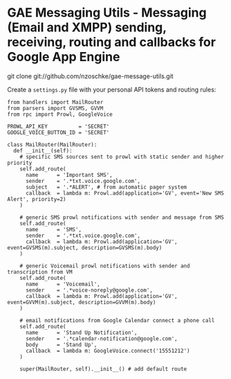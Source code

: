 GAE Messaging Utils - Messaging (Email and XMPP) sending, receiving, routing and callbacks for Google App Engine
========================================================

git clone git://github.com/nzoschke/gae-message-utils.git

Create a `settings.py` file with your personal API tokens and routing rules:

    from handlers import MailRouter
    from parsers import GVSMS, GVVM
    from rpc import Prowl, GoogleVoice

    PROWL_API_KEY          = 'SECRET'
    GOOGLE_VOICE_BUTTON_ID = 'SECRET'

    class MailRouter(MailRouter):
      def __init__(self):
        # specific SMS sources sent to prowl with static sender and higher priority
        self.add_route(
          name      = 'Important SMS',
          sender    = '.*txt.voice.google.com',
          subject   = '.*ALERT', # from automatic pager system
          callback  = lambda m: Prowl.add(application='GV', event='New SMS Alert', priority=2)
        )
        
        # generic SMS prowl notifications with sender and message from SMS
        self.add_route(
          name      = 'SMS',
          sender    = '.*txt.voice.google.com',
          callback  = lambda m: Prowl.add(application='GV', event=GVSMS(m).subject, description=GVSMS(m).body)
        )
        
        # generic Voicemail prowl notifications with sender and transcription from VM
        self.add_route(
          name      = 'Voicemail',
          sender    = '.*voice-noreply@google.com',
          callback  = lambda m: Prowl.add(application='GV', event=GVVM(m).subject, description=GVVM(m).body)
        )
        
        # email notifications from Google Calendar connect a phone call
        self.add_route(
          name      = 'Stand Up Notification',
          sender    = '.*calendar-notification@google.com',
          body      = 'Stand Up',
          callback  = lambda m: GoogleVoice.connect('15551212')
        )
        
        super(MailRouter, self).__init__() # add default route
  